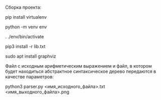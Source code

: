 Сборка проекта:

pip install virtualenv

python -m venv env

. ./env/bin/activate

pip3 install -r lib.txt

sudo apt install graphviz

Файл с исходным арифметическим выражением и файл, в котором будет находиться абстрактное синтаксическое дерево передаются в качестве параметров:

python3 parser.py <имя_исходного_файла>.txt <имя_выходного_файла>.png
